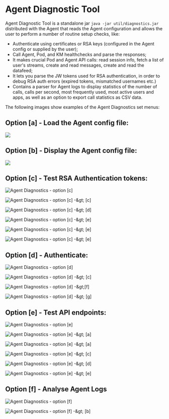 # Agent Diagnostic Tool

Agent Diagnostic Tool is a standalone jar `java -jar util/diagnostics.jar` distributed with the Agent that reads the Agent configuration and allows the user to perform a number of routine setup checks, like:

* Authenticate using certificates or RSA keys \(configured in the Agent config or supplied by the user\);
* Call Agent, Pod, and KM healthchecks and parse the responses;
* It makes crucial Pod and Agent API calls: read session info, fetch a list of user's streams, create and read messages, create and read the datafeed;
* It lets you parse the JW tokens used for RSA authentication, in order to debug RSA auth errors \(expired tokens, mismatched usernames etc.\)
* Contains a parser for Agent logs to display statistics of the number of calls, calls per second, most frequently used, most active users and apps, as well as an option to export call statistics as CSV data.

The following images show examples of the Agent Diagnostics set menus:

## Option \[a\] - Load the Agent config file:

![](../../.gitbook/assets/ef788e2-a-2.png)

## Option \[b\] - Display the Agent config file:

![](../../.gitbook/assets/49154f9-b.png)

## Option \[c\] - Test RSA Authentication tokens:

![Agent Diagnostics - option \[c\]](../../.gitbook/assets/bf43589-c.png)

![Agent Diagnostics - option \[c\] -&amp;gt; \[c\]](../../.gitbook/assets/fc8c5e1-c-c.png)

![Agent Diagnostics - option \[c\] -&amp;gt; \[d\]](../../.gitbook/assets/6bb1507-c-d.png)

![Agent Diagnostics - option \[c\] -&amp;gt; \[e\]](../../.gitbook/assets/8ad96d8-c-e-1.png)

![Agent Diagnostics - option \[c\] -&amp;gt; \[e\]](../../.gitbook/assets/71667bc-c-e-2.png)

![Agent Diagnostics - option \[c\] -&amp;gt; \[e\]](../../.gitbook/assets/5f7c6bb-c-e-3.png)

## Option \[d\] - Authenticate:

![Agent Diagnostics - option \[d\]](../../.gitbook/assets/81ed4eb-d.png)

![Agent Diagnostics - option \[d\] -&amp;gt; \[c\]](../../.gitbook/assets/bbc8b69-d-c.png)

![Agent Diagnostics - option \[d\] -&amp;gt;\[f\]](../../.gitbook/assets/687247b-d-f.png)

![Agent Diagnostics - option \[d\] -&amp;gt; \[g\]](../../.gitbook/assets/7fee25a-d-g.png)

##  Option \[e\] - Test API endpoints:

![Agent Diagnostics - option \[e\]](../../.gitbook/assets/4f08bf0-e.png)

![Agent Diagnostics - option \[e\] -&amp;gt; \[a\]](../../.gitbook/assets/a2afb66-e-a.png)

![Agent Diagnostics - option \[e\] -&amp;gt; \[a\]](../../.gitbook/assets/a9f9aa3-e-a-2.png)

![Agent Diagnostics - option \[e\] -&amp;gt; \[c\]](../../.gitbook/assets/6479e40-e-c.png)

![Agent Diagnostics - option \[e\] -&amp;gt; \[d\]](../../.gitbook/assets/0576361-e-d.png)

![Agent Diagnostics - option \[e\] -&amp;gt; \[e\]](../../.gitbook/assets/4a052e2-e-e.png)

##  Option \[f\] - Analyse Agent Logs

![Agent Diagnostics - option \[f\]](../../.gitbook/assets/c99a7bb-f.png)

![Agent Diagnostics - option \[f\] -&amp;gt; \[b\]](../../.gitbook/assets/2111ae4-f-b.png)

